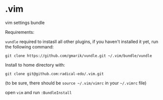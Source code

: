 .vim
====

vim settings bundle

Requirements:

`vundle` required to instasll all other plugins, if you haven't installed it yet, run the following command:

`git clone https://github.com/gmarik/vundle.git ~/.vim/bundle/vundle`


Install to home directory with:

`git clone git@github.com:radical-edo/.vim.git`

(to be sure, there should be `source ~/.vim/vimrc` in your `~/.vimrc` file)

open `vim` and run `:BundleInstall`

